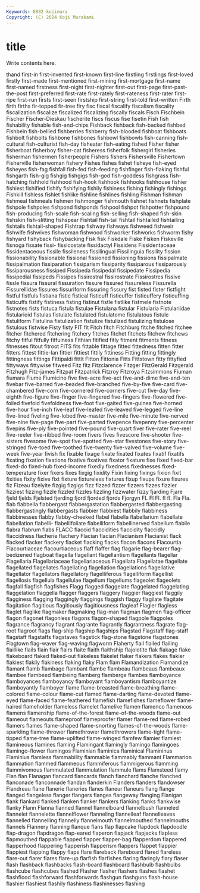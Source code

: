 ```yaml
---
Keywords: 8882 kojimura
Copyright: (C) 2024 Koji Murakami
---
```


# title

Write contents here.



thand first-in first-invented first-known
first-line firstling firstlings first-loved firstly first-made first-mentioned first-mining first-mortgage first-name
first-named firstness first-night first-nighter first-out first-page first-past-the-post first-preferred first-rate first-rately
first-rateness first-rater first-ripe first-run firsts first-seen firstship first-string first-told first-written
Firth firth firths fir-topped fir-tree firy fisc fiscal fiscalify fiscalism
fiscality fiscalization fiscalize fiscalized fiscalizing fiscally fiscals Fisch Fischbein Fischer
Fischer-Dieskau fischerite fiscs fiscus fise fisetin Fish fish fishability fishable
fish-and-chips Fishback fishback fish-backed fishbed Fishbein fish-bellied fishberries fishberry fish-blooded
fishboat fishboats fishbolt fishbolts fishbone fishbones fishbowl fishbowls fish-canning fish-cultural
fish-culturist fish-day fisheater fish-eating fished Fisher fisher fisherboat fisherboy fisher-cat
fisheress fisherfolk fishergirl fisheries fisherman fishermen fisherpeople Fishers fishers Fishersville
Fishertown Fisherville fisherwoman fishery Fishes fishes fishet fisheye fish-eyed fisheyes
fish-fag fishfall fish-fed fish-feeding fishfinger fish-flaking fishful fishgarth fish-gig fishgig
fishgigs fish-god fish-goddess fishgrass fish-hatching fishhold fishhood fish-hook fishhook fishhooks
fishhouse fishier fishiest fishified fishify fishifying fishily fishiness fishing fishingly
fishings Fishkill fishless fishlet fishlike fishline fishlines fishling Fishman fishman
fishmeal fishmeals fishmen fishmonger fishmouth fishnet fishnets fishplate fishpole fishpoles
fishpond fishponds fishpool fishpot fishpotter fishpound fish-producing fish-scale fish-scaling fish-selling
fish-shaped fish-skin fishskin fish-slitting fishspear Fishtail fish-tail fishtail fishtailed fishtailing
fishtails fishtail-shaped Fishtrap fishway fishways fishweed fishweir fishwife fishwives fishwoman
fishwood fishworker fishworks fishworm fishy fishyard fishyback fishybacking Fisk fisk
Fiskdale Fiske Fisken Fiskeville fisnoga fissate fissi- fissicostate fissidactyl Fissidens
Fissidentaceae fissidentaceous fissile fissileness fissilingual Fissilinguia fissility fission fissionability fissionable
fissional fissioned fissioning fissions fissipalmate fissipalmation fissiparation fissiparism fissiparity fissiparous
fissiparously fissiparousness fissiped Fissipeda fissipedal fissipedate Fissipedia fissipedial fissipeds Fissipes
fissirostral fissirostrate Fissirostres fissive fissle fissura fissural fissuration fissure fissured
fissureless Fissurella Fissurellidae fissures fissuriform fissuring fissury fist fisted fister
fistfight fistful fistfuls fistiana fistic fistical fisticuff fisticuffer fisticuffery fisticuffing
fisticuffs fistify fistiness fisting fistinut fistle fistlike fistmele fistnote fistnotes
fists fistuca fistula fistulae Fistulana fistular Fistularia Fistulariidae fistularioid fistulas
fistulate fistulated fistulatome fistulatous fistule fistuliform Fistulina fistulization fistulize fistulized
fistulizing fistulose fistulous fistwise Fisty fisty FIT fit Fitch fitch
Fitchburg fitche fitched fitchee fitcher fitchered fitchering fitchery fitches fitchet
fitchets fitchew fitchews fitchy fitful fitfully fitfulness Fithian fitified fitly
fitment fitments fitness fitnesses fitout fitroot FITS fits fittable fittage
fitted fittedness fitten fitter fitters fittest fittie-lan fittier fittiest fittily
fittiness Fitting fitting fittingly fittingness fittings Fittipaldi fittit Fitton Fittonia
Fitts Fittstown fitty fittyfied fittyways fittywise fitweed Fitz fitz Fitzclarence
Fitzger FitzGerald Fitzgerald Fitzhugh Fitz-james Fitzpat Fitzpatrick Fitzroy Fitzroya Fitzsimmons
Fiuman fiumara Fiume Fiumicino five five-acre five-act five-and-dime five-and-ten fivebar
five-barred five-beaded five-branched five-by-five five-card five-chambered five-corn five-cornered five-corners five-cut
five-day five-eighth five-figure five-finger five-fingered five-fingers five-flowered five-foiled fivefold fivefoldness
five-foot five-gaited five-guinea five-horned five-hour five-inch five-leaf five-leafed five-leaved five-legged
five-line five-lined fiveling five-lobed five-master five-mile five-minute five-nerved five-nine five-page
five-part five-parted fivepence fivepenny five-percenter fivepins five-ply five-pointed five-pound five-quart
fiver five-rater five-reel five-reeler five-ribbed five-room fivers fives fivescore five-shooter
five-sisters fivesome five-spot five-spotted five-star fivestones five-story five-stringed five-toed five-toothed
five-twenty five-valved five-volume five-week five-year fivish fix fixable fixage fixate
fixated fixates fixatif fixatifs fixating fixation fixations fixative fixatives fixator
fixature fixe fixed fixed-bar fixed-do fixed-hub fixed-income fixedly fixedness fixednesses
fixed-temperature fixer fixers fixes fixgig fixidity Fixin fixing fixings fixion
fixit fixities fixity fixive fixt fixture fixtureless fixtures fixup fixups
fixure fixures fiz Fizeau fizelyite fizgig fizgigs fizz fizzed fizzer
fizzers fizzes fizzier fizziest fizzing fizzle fizzled fizzles fizzling fizzwater
fizzy fjarding Fjare fjeld fjelds Fjelsted fjerding fjord fjorded fjords
Fjorgyn FL Fl Fl. fl fl. Fla Fla. flab flabbella
flabbergast flabbergastation flabbergasted flabbergasting flabbergastingly flabbergasts flabbier flabbiest flabbily flabbiness
flabbinesses flabby flabby-cheeked flabel flabella flabellarium flabellate flabellation flabelli- flabellifoliate
flabelliform flabellinerved flabellum flabile flabra flabrum flabs FLACC flaccid flaccidities
flaccidity flaccidly flaccidness flacherie flachery Flacian flacian Flacianism Flacianist flack
flacked flacker flackery flacket flacking flacks flacon flacons Flacourtia Flacourtiaceae
flacourtiaceous flaff flaffer flag flagarie flag-bearer flag-bedizened flagboat flagella flagellant
flagellantism flagellants flagellar Flagellaria Flagellariaceae flagellariaceous Flagellata Flagellatae flagellate flagellated
flagellates flagellating flagellation flagellations flagellative flagellator flagellators flagellatory flagelliferous flagelliform
flagellist flagellosis flagellula flagellulae flagellum flagellums flageolet flageolets flagfall flagfish
flagfishes Flagg flagged flaggelate flaggelated flaggelating flaggelation flaggella flagger flaggers
flaggery flaggier flaggiest flaggily flagginess flagging flaggingly flaggings flaggish flaggy
flagilate flagitate flagitation flagitious flagitiously flagitiousness flagleaf Flagler flagless flaglet
flaglike flagmaker flagmaking flag-man flagman flagmen flag-officer flagon flagonet flagonless
flagons flagon-shaped flagpole flagpoles flagrance flagrancy flagrant flagrante flagrantly flagrantness
flagrate flag-root flagroot flags flag-ship flagship flagships Flagstad Flagstaff flag-staff
flagstaff flagstaffs flagstaves flagstick flag-stone flagstone flagstones Flagtown flag-waver flag-waving
flagworm Flaherty flail flailed flailing flaillike flails flain flair flairs
flaite flaith flaithship flajolotite flak flakage flake flakeboard flaked flaked-out
flakeless flakelet flaker flakers flakes flakier flakiest flakily flakiness flaking
flaky Flam flam Flamandization Flamandize flamant flamb flambage flambant flambe
flambeau flambeaus flambeaux flambee flambeed flambeing flamberg flamberge flambes flamboyance
flamboyances flamboyancy flamboyant flamboyantism flamboyantize flamboyantly flamboyer flame flame-breasted flame-breathing
flame-colored flame-colour flame-cut flamed flame-darting flame-devoted flame-eyed flame-faced flame-feathered flamefish
flamefishes flameflower flame-haired flameholder flameless flamelet flamelike flamen flamenco flamencos
flamens flamenship flame-of-the-forest flame-of-the-woods flame-out flameout flameouts flameproof flameproofer flamer
flame-red flame-robed flamers flames flame-shaped flame-snorting flames-of-the-woods flame-sparkling flame-thrower flamethrower
flamethrowers flame-tight flame-tipped flame-tree flame-uplifted flame-winged flamfew flamier flamiest flamineous
flamines flaming Flamingant flamingly flamingo flamingoes flamingo-flower flamingos Flaminian flaminica
flaminical Flamininus Flaminius flamless flammability flammable flammably flammant Flammarion flammation
flammed flammeous flammiferous flammigerous flamming flammivomous flammulated flammulation flammule flams
Flamsteed flamy Flan flan Flanagan flancard flancards flanch flanchard flanche
flanched flanconade flanconnade flandan flanderkin Flanders flanders flandowser Flandreau flane
flanerie flaneries flanes flaneur flaneurs flang flange flanged flangeless flanger
flangers flanges flangeway flanging Flanigan flank flankard flanked flanken flanker
flankers flanking flanks flankwise flanky Flann Flanna flanned flannel flannelboard
flannelbush flanneled flannelet flannelette flannelflower flanneling flannelleaf flannelleaves flannelled flannelling
flannelly flannelmouth flannelmouthed flannelmouths flannels Flannery flanning flanque flans flap
flapcake flapdock flapdoodle flap-dragon flapdragon flap-eared flaperon flapjack flapjacks flapless
flapmouthed flappable flapped flapper flapper-bag flapperdom flappered flapperhood flappering flapperish
flapperism flappers flappet flappier flappiest flapping flappy flaps flare flareback
flareboard flared flareless flare-out flarer flares flare-up flarfish flarfishes flaring
flaringly flary flaser flash flashback flashbacks flash-board flashboard flashbulb flashbulbs
flashcube flashcubes flashed Flasher flasher flashers flashes flashet flashflood flashforward
flashforwards flashgun flashguns flash-house flashier flashiest flashily flashiness flashinesses flashing
